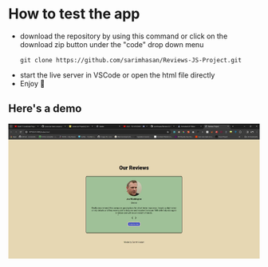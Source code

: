 # How to test the app

- download the repository by using this command or click on the download zip button under the "code" drop down menu
  ```
  git clone https://github.com/sarimhasan/Reviews-JS-Project.git
  ```
- start the live server in VSCode or open the html file directly
- Enjoy 🎉

## Here's a demo

![DEMO](Demo-reel.gif)
